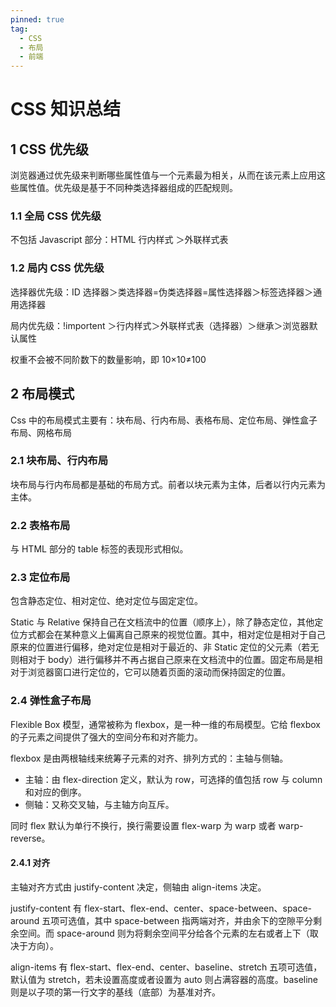 ```yaml
---
pinned: true
tag:
  - CSS
  - 布局
  - 前端
---
```


# CSS 知识总结

## 1 CSS 优先级

浏览器通过优先级来判断哪些属性值与一个元素最为相关，从而在该元素上应用这些属性值。优先级是基于不同种类选择器组成的匹配规则。

### 1.1 全局 CSS 优先级

不包括 Javascript 部分：HTML 行内样式 ＞外联样式表

### 1.2 局内 CSS 优先级

选择器优先级：ID 选择器＞类选择器=伪类选择器=属性选择器＞标签选择器＞通用选择器

局内优先级：!importent ＞行内样式＞外联样式表（选择器）＞继承＞浏览器默认属性

权重不会被不同阶数下的数量影响，即 10×10≠100

## 2 布局模式

Css 中的布局模式主要有：块布局、行内布局、表格布局、定位布局、弹性盒子布局、网格布局

### 2.1 块布局、行内布局

块布局与行内布局都是基础的布局方式。前者以块元素为主体，后者以行内元素为主体。

### 2.2 表格布局

与 HTML 部分的 table 标签的表现形式相似。

### 2.3 定位布局

包含静态定位、相对定位、绝对定位与固定定位。

Static 与 Relative 保持自己在文档流中的位置（顺序上），除了静态定位，其他定位方式都会在某种意义上偏离自己原来的视觉位置。其中，相对定位是相对于自己原来的位置进行偏移，绝对定位是相对于最近的、非 Static 定位的父元素（若无则相对于 body）进行偏移并不再占据自己原来在文档流中的位置。固定布局是相对于浏览器窗口进行定位的，它可以随着页面的滚动而保持固定的位置。

### 2.4 弹性盒子布局

Flexible Box 模型，通常被称为 flexbox，是一种一维的布局模型。它给 flexbox 的子元素之间提供了强大的空间分布和对齐能力。

flexbox 是由两根轴线来统筹子元素的对齐、排列方式的：主轴与侧轴。

- 主轴：由 flex-direction 定义，默认为 row，可选择的值包括 row 与 column 和对应的倒序。
- 侧轴：又称交叉轴，与主轴方向互斥。

同时 flex 默认为单行不换行，换行需要设置 flex-warp 为 warp 或者 warp-reverse。

#### 2.4.1 对齐

主轴对齐方式由 justify-content 决定，侧轴由 align-items 决定。

justify-content 有 flex-start、flex-end、center、space-between、space-around 五项可选值，其中 space-between 指两端对齐，并由余下的空隙平分剩余空间。而 space-around 则为将剩余空间平分给各个元素的左右或者上下（取决于方向）。

align-items 有 flex-start、flex-end、center、baseline、stretch 五项可选值，默认值为 stretch，若未设置高度或者设置为 auto 则占满容器的高度。baseline 则是以子项的第一行文字的基线（底部）为基准对齐。
